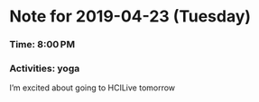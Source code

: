 # Note for 2019-04-23 (Tuesday)
### Time: 8:00 PM
### Activities: yoga

I’m excited about going to HCILive tomorrow
